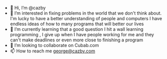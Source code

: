 - 👋 Hi, I’m @cazby
- 👀 I’m interested in fixing problems in the world that we don't think about. I'm lucky to have a better understanding of people and computers I have endless ideas of how to many programs that will better our lives 
- 🌱 I’m currently learning that a good question I hit a wall learning programming , I give up when I have people working for me and they can't make deadlines or even more close to finishing a program 
- 💞️ I’m looking to collaborate on Cubab.com 
- 📫 How to reach me george@cazby.com 

<!---
cazby/cazby is a ✨ special ✨ repository because its `README.md` (this file) appears on your GitHub profile.
You can click the Preview link to take a look at your changes.
--->
